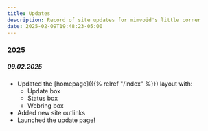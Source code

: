 ```yaml
---
title: Updates
description: Record of site updates for mimvoid's little corner
date: 2025-02-09T19:48:23-05:00
---
```


### 2025

##### 09.02.2025

- Updated the [homepage]({{% relref "/index" %}}) layout with:
    - Update box
    - Status box
    - Webring box
- Added new site outlinks
- Launched the update page!
